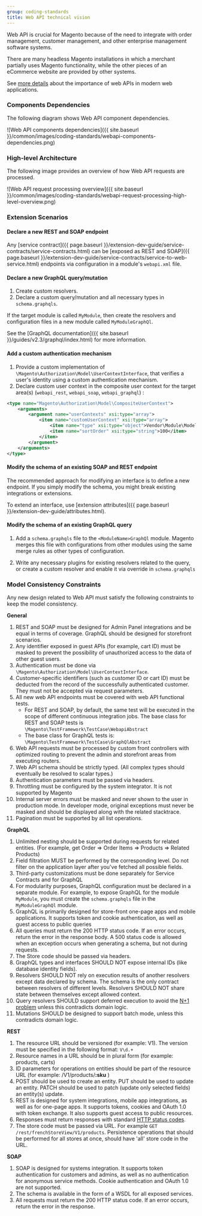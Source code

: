 ```yaml
---
group: coding-standards
title: Web API technical vision
---
```


Web API is crucial for Magento because of the need to integrate with order management, customer management, and other enterprise management software systems.

There are many headless Magento installations in which a merchant partially uses Magento functionality, while the other pieces of an eCommerce website are provided by other systems.

See [more details](https://en.wikipedia.org/wiki/Web_API) about the importance of web APIs in modern web applications.

### Components Dependencies

The following diagram shows Web API component dependencies.

![Web API components dependencies]({{ site.baseurl }}/common/images/coding-standards/webapi-components-dependencies.png)

### High-level Architecture

The following image provides an overview of how Web API requests are processed.

![Web API request processing overview]({{ site.baseurl }}/common/images/coding-standards/webapi-request-processing-high-level-overview.png)

### Extension Scenarios

#### Declare a new REST and SOAP endpoint

Any [service contract]({{ page.baseurl }}/extension-dev-guide/service-contracts/service-contracts.html) can be [exposed as REST and SOAP]({{ page.baseurl }}/extension-dev-guide/service-contracts/service-to-web-service.html) endpoints via configuration in a module's `webapi.xml` file.

#### Declare a new GraphQL query/mutation

1. Create custom resolvers.
1. Declare a custom query/mutation and all necessary types in `schema.graphqls`.

If the target module is called `MyModule`, then create the resolvers and configuration files in a new module called `MyModuleGraphQl`.

See the [GraphQL documentation]({{ site.baseurl }}/guides/v2.3/graphql/index.html) for more information.

#### Add a custom authentication mechanism

1. Provide a custom implementation of `\Magento\Authorization\Model\UserContextInterface`, that verifies a user's identity using a  custom authentication mechanism.
1. Declare custom user context in the composite user context for the target area(s) (`webapi_rest`, `webapi_soap`, `webapi_graphql`) :

```xml
<type name="Magento\Authorization\Model\CompositeUserContext">
    <arguments>
        <argument name="userContexts" xsi:type="array">
            <item name="customUserContext" xsi:type="array">
                <item name="type" xsi:type="object">Vendor\Module\Model\Authentication\CustomUserContext</item>
                <item name="sortOrder" xsi:type="string">100</item>
            </item>
        </argument>
    </arguments>
</type>
```

#### Modify the schema of an existing SOAP and REST endpoint

The recommended approach for modifying an interface is to define a new endpoint. If you simply modify the schema, you might break existing integrations or extensions.

To extend an interface, use [extension attributes]({{ page.baseurl }}/extension-dev-guide/attributes.html).

#### Modify the schema of an existing GraphQL query

1. Add a `schema.graphqls` file to the `<ModuleName>GraphQl` module. Magento merges this file with configurations from other modules using the same merge rules as other types of configuration.

2. Write any necessary plugins for existing resolvers related to the query, or create a custom resolver and enable it via override in `schema.graphqls`

### Model Consistency Constraints

Any new design related to Web API must satisfy the following constraints to keep the model consistency.

**General**

1. REST and SOAP must be designed for Admin Panel integrations and be equal in terms of coverage. GraphQL should be designed for storefront scenarios.
1. Any identifier exposed in guest APIs (for example, cart ID) must be masked to prevent the possibility of unauthorized access to the data of other guest users.
1. Authentication must be done via `\Magento\Authorization\Model\UserContextInterface`.
1. Customer-specific identifiers (such as customer ID or cart ID) must be deducted from the record of the successfully authenticated customer. They must not be accepted via request parameters.
1. All new web API endpoints must be covered with web API functional tests.
    * For REST and SOAP, by default, the same test will be executed in the scope of different continuous integration jobs. The base class for REST and SOAP tests is `\Magento\TestFramework\TestCase\WebapiAbstract`
    * The base class for GraphQL tests is: `\Magento\TestFramework\TestCase\GraphQlAbstract`
1. Web API requests must be processed by custom front controllers with optimized routing to prevent the admin and storefront areas from executing routers.
1. Web API schema should be strictly typed. (All complex types should eventually be resolved to scalar types.)
1. Authentication parameters must be passed via headers.
1. Throttling must be configured by the system integrator. It is not supported by Magento
1. Internal server errors must be masked and never shown to the user in production mode. In developer mode, original exceptions must never be masked and should be displayed along with the related stacktrace.
1. Pagination must be supported by all list operations.

**GraphQL**

1. Unlimited nesting should be supported during requests for related entities.
(For example, get Order => Order Items => Products => Related Products) 
1. Field filtration MUST be performed by the corresponding level. 
Do not filter on the application layer after you've fetched all possible fields.
1. Third-party customizations must be done separately for Service Contracts and for GraphQL
1. For modularity purposes, GraphQL configuration must be declared in a separate module. 
For example, to expose GraphQL for the module `MyModule`, you must create the `schema.graphqls` file in the `MyModuleGraphQl` module.
1. GraphQL is primarily designed for store-front one-page apps and mobile applications.
It supports token and cookie authentication, as well as guest access to public queries
1. All queries must return the 200 HTTP status code.
If an error occurs, return the error in the response body.
A 500 status code is allowed when an exception occurs when generating a schema, but not during requests.
1. The Store code should be passed via headers.
1. GraphQL types and interfaces SHOULD NOT expose internal IDs (like database identity fields).
1. Resolvers SHOULD NOT rely on execution results of another resolvers except data declared by schema.
    The schema is the only contract between resolvers of different levels.
    Resolvers SHOULD NOT share state between themselves except allowed context.
1. Query resolvers SHOULD support deferred execution to avoid the 
    [N+1 problem](http://webonyx.github.io/graphql-php/data-fetching/#solving-n1-problem)
    unless this contradicts domain logic.
1. Mutations SHOULD be designed to support batch mode, unless this contradicts domain logic.

**REST**

1. The resource URL should be versioned (for example: V1). The version must be specified in the following format: `V\d.+`
1. Resource names in a URL should be in plural form (for example: products, carts)
1. ID parameters for operations on entities should be part of the resource URL (for example: /V1/products/**:sku** )
1. POST should be used to create an entity.
   PUT should be used to update an entity.
   PATCH should be used to patch (update only selected fields) an entity(s) update.
1. REST is designed for system integrations, mobile app integrations, as well as for one-page apps. It supports tokens, cookies and OAuth 1.0 with token exchange. It also supports guest access to public resources.
1. Responses must return responses with standard [HTTP status codes](https://en.wikipedia.org/wiki/List_of_HTTP_status_codes).
1. The store code must be passed via URL. For example `GET /rest/frenchStoreView/V1/products`. Persistence operations that should be performed for all stores at once, should have 'all' store code in the URL.

**SOAP**

1. SOAP is designed for systems integration. It supports token authentication for customers and admins, as well as no authentication for anonymous service methods. Cookie authentication and OAuth 1.0 are not supported.
1. The schema is available in the form of a WSDL for all exposed services.
1. All requests must return the 200 HTTP status code. If an error occurs, return the error in the response. 
